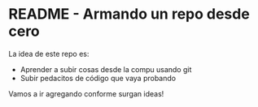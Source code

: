 # README - Armando un repo desde cero

La idea de este repo es:

- Aprender a subir cosas desde la compu usando git
- Subir pedacitos de código que vaya probando

Vamos a ir agregando conforme surgan ideas!